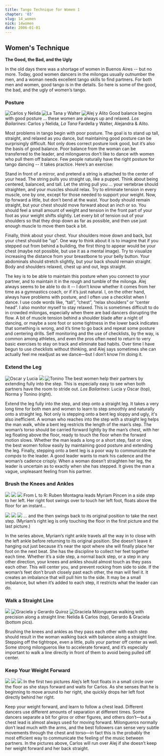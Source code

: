 ```yaml
---
title: Tango Technique for Women 1
chapter: '03'
slug: 14_women
nick: 14women
date: 2006-01-01
---
```


## Women's Technique

**The Good, the Bad, and the Ugly**

In the old days there was a shortage of women in Buenos Aires -- but no more. Today, good women dancers in the milongas usually outnumber the men, and a woman needs excellent tango skills to find partners. For both men and women, good tango is in the details. So here is some of the good, the bad, and the ugly of women’s tango.

### Posture

![Carlos y Nelida](/3_pics/14women/image001.jpg)
![La Tana y Walter](/3_pics/14women/image003.jpg)
![Alej y Alito](/3_pics/14women/image005.jpg)
Good balance begins with good posture ... these women are always up and relaxed.
_Los Bailarines_: Carlos y Nelida, _La Tana_ Fardella y Walter, Alejandra & Alito.

Most problems in tango begin with poor posture. The goal is to stand up tall, straight, and relaxed as you dance, but maintaining good posture can be surprisingly difficult. Not only does correct posture look good, but it’s also the basis of good balance. Poor balance from the woman can be transferred to the leader, and milongueros don’t like to dance with women who pull them off balance. Few people naturally have the right posture for tango dancing -- it takes practice. Here’s an exercise:

Stand in front of a mirror, and pretend a string is attached to the center of your head. The string pulls you straight up, like a puppet. Think about being centered, balanced, and tall. Let the string pull you ... your vertebrae should straighten, and your muscles should relax. Try to eliminate tension in every muscle, one by one, except for those needed to support your weight. Now, tip forward a little, but don't bend at the waist. Your body should remain straight, but your chest should move forward about an inch or so. You should feel a small amount of weight and tension in the front part of your foot as your weight shifts slightly. Let every bit of tension out of your shoulders so that they drop down as far as possible, and then use just enough muscle to move them back a bit.

Finally, think about your chest. Your shoulders move down and back, but your chest should be “up". One way to think about it is to imagine that if you stepped out from behind a building, the first thing to appear would be your chest (maybe not possible, but use it as a mental image). Try to visualize increasing the distance from your breastbone to your belly button. Your abdominals should stretch slightly, but your back should remain straight. Body and shoulders relaxed, chest up and out, legs straight.

The key is to be able to maintain this posture when you connect to your partner, and to maintain it in the rough and tumble of the milonga. Alej always seems to be able to do it -- I don’t know whether it comes from her time as a gymnastics coach, or if it’s just natural. I, on the other hand, always have problems with posture, and I often use a checklist when I dance. I use code words like, “tall”, “chest”, “relax shoulders” or “center head”. I also monitor myself to stay relaxed. This is sometimes difficult to do in crowded milongas, especially when there are bad dancers disrupting the flow. A bit of muscle tension behind a shoulder blade after a night of dancing, or maybe a sore foot or some tightness in the lower back indicates that something is wrong, and it’s time to go back and repeat some posture and centering drills. Self monitoring and the use of checklists, by the way, is common among athletes, and even the pros often need to return to very basic exercises to stay on track and eliminate bad habits. Over time I have begun to use checklists without thinking, and Alej says sometimes she can actually feel me readjust as we dance—but I don’t know I’m doing it.

### Extend the Leg

![Oscar y Lucia](/3_pics/14women/image011.jpg)
![](/3_pics/14women/image007.jpg)
![Tonino](/3_pics/14women/image009.jpg)
The best women help their partners by extending fully into the step.
This is especially easy to see when both partners have the room to stride out.
_Los Bailarines_: Lucia y Oscar (top), Norma y Tonino (right).


Extend the leg fully into the step, and step onto a straight leg. It takes a very long time for both men and women to learn to step smoothly and naturally onto a straight leg. Not only is stepping onto a bent leg sloppy and ugly, it's also inefficient. A woman who reaches into the step with a straight leg helps the man walk, while a bent leg restricts the length of the man’s step. The woman’s torso should be carried forward lightly by the man’s chest, with her leg floating above the floor, ready to touch the floor when the forward motion slows. Whether the man leads a long or a short step, fast or slow, the best women follow easily by maintaining good posture and extending the leg. Finally, stepping onto a bent leg is a poor way to communicate the _compás_ to the leader. A good leader wants to mark his cadence and the woman’s cadence crisply. When a woman doesn’t straighten her leg, the leader is uncertain as to exactly when she has stepped. It gives the man a vague, unpleasant feeling from his partner.

### Brush the Knees and Ankles

![](/3_pics/14women/image013.jpg)
![](/3_pics/14women/image014.jpg)
![](/3_pics/14women/image015.jpg)
From L to R: Ruben Montagna leads Myriam Pincen in a side step to her left.
Her right foot swings over to touch her left foot, floats above the floor for an instant...

![](/3_pics/14women/image016.jpg)
![](/3_pics/14women/image017.jpg)
![](/3_pics/14women/image018.jpg)
... and the then swings back to its original position to take the next step.
(Myriam’s right leg is only touching the floor in the first picture and the last picture.)

In the series above, Myriam’s right ankle travels all the way in to close with the left ankle before returning to its original position. She doesn’t leave it hanging out just because it’s near the spot where she will finally place her foot on the next beat. She has the discipline to collect her feet together each time. Whether it’s a side step, a normal back step, or a step in any other direction, your knees and ankles should almost touch as they pass each other. This will center you, and prevent rocking from side to side. If the woman’s feet don’t brush closely past each other, the man will feel it. It creates an imbalance that will pull him to the side. It may be a small imbalance, but when it’s added to each step, it restricts what the leader can do.

### Walk a Straight Line

![](/3_pics/14women/image020.jpg)
![Graciela y Gerardo Quiroz](/3_pics/14women/image022.jpg)
![Graciela](/3_pics/14women/image024.jpg)
Milongueras walking with precision along a straight line: Nelida & Carlos (top), Gerardo & Graciela (bottom pics).

Brushing the knees and ankles as they pass each other with each step should result in the woman walking back with balance along a straight line. Stepping off the tightrope, even a little, pulls your partner off center as well. Some strong milongueros like to accelerate forward, and it’s especially important to walk a line directly in front of them to avoid being pulled off center.

### Keep Your Weight Forward

![](/3_pics/14women/image026.jpg)
![](/3_pics/14women/image028.jpg)
![](/3_pics/14women/image030.jpg)
In the first two pictures Alej’s left foot floats in a small circle over the floor as she stays forward and waits for Carlos.
As she senses that he is beginning to move around to her right, she quickly drops her left foot directly behind her right.

Keep your weight forward, and learn to follow a chest lead. Different dancers use different amounts of separation at different times. Some dancers separate a bit for _giros_ or other figures, and others don’t—but a chest lead is almost always used for moving forward. Milongueros normally don’t lead much with the arms, and the best followers can sense very subtle movements through the chest and torso—in fact this is the probably the most efficient way to communicate the feeling of the music between partners. In the pictures above, Carlos will run over Alej if she doesn’t keep her weight forward and her back straight.
